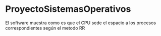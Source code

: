# ProyectoSistemasOperativos
El software muestra como es que el CPU sede el espacio a los procesos correspondientes según el metodo RR

